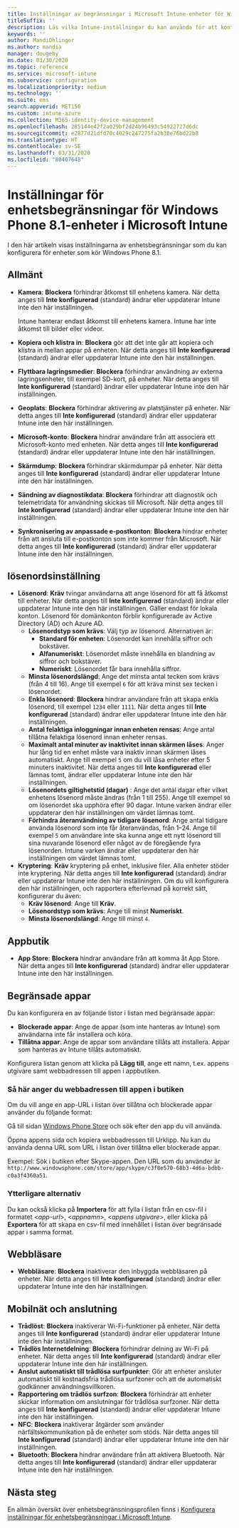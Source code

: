 ```yaml
---
title: Inställningar av begränsningar i Microsoft Intune-enheter för Windows Phone 8.1
titleSuffix: ''
description: Läs vilka Intune-inställningar du kan använda för att kontrollera enhetsinställningar och funktioner på enheter som kör Windows Phone 8.1.
keywords: ''
author: MandiOhlinger
ms.author: mandia
manager: dougeby
ms.date: 03/30/2020
ms.topic: reference
ms.service: microsoft-intune
ms.subservice: configuration
ms.localizationpriority: medium
ms.technology: ''
ms.suite: ems
search.appverid: MET150
ms.custom: intune-azure
ms.collection: M365-identity-device-management
ms.openlocfilehash: 285144e42f2a029bf2d24b96493c54922727d6dc
ms.sourcegitcommit: e2877d21dfd70c4029c247275fa2b38e76bd22b8
ms.translationtype: HT
ms.contentlocale: sv-SE
ms.lasthandoff: 03/31/2020
ms.locfileid: "80407648"
---
```

# <a name="microsoft-intune-windows-phone-81-device-restriction-settings"></a>Inställningar för enhetsbegränsningar för Windows Phone 8.1-enheter i Microsoft Intune

I den här artikeln visas inställningarna av enhetsbegränsningar som du kan konfigurera för enheter som kör Windows Phone 8.1.

## <a name="general"></a>Allmänt

- **Kamera**: **Blockera** förhindrar åtkomst till enhetens kamera. När detta anges till **Inte konfigurerad** (standard) ändrar eller uppdaterar Intune inte den här inställningen.

  Intune hanterar endast åtkomst till enhetens kamera. Intune har inte åtkomst till bilder eller videor.

- **Kopiera och klistra in**: **Blockera** gör att det inte går att kopiera och klistra in mellan appar på enheten. När detta anges till **Inte konfigurerad** (standard) ändrar eller uppdaterar Intune inte den här inställningen.
- **Flyttbara lagringsmedier**: **Blockera** förhindrar användning av externa lagringsenheter, till exempel SD-kort, på enheter. När detta anges till **Inte konfigurerad** (standard) ändrar eller uppdaterar Intune inte den här inställningen.
- **Geoplats**: **Blockera** förhindrar aktivering av platstjänster på enheter. När detta anges till **Inte konfigurerad** (standard) ändrar eller uppdaterar Intune inte den här inställningen.
- **Microsoft-konto**: **Blockera** hindrar användare från att associera ett Microsoft-konto med enheten. När detta anges till **Inte konfigurerad** (standard) ändrar eller uppdaterar Intune inte den här inställningen.
- **Skärmdump**: **Blockera** förhindrar skärmdumpar på enheter. När detta anges till **Inte konfigurerad** (standard) ändrar eller uppdaterar Intune inte den här inställningen.
- **Sändning av diagnostikdata**: **Blockera** förhindrar att diagnostik och telemetridata för användning skickas till Microsoft. När detta anges till **Inte konfigurerad** (standard) ändrar eller uppdaterar Intune inte den här inställningen.
- **Synkronisering av anpassade e-postkonton**: **Blockera** hindrar enheter från att ansluta till e-postkonton som inte kommer från Microsoft. När detta anges till **Inte konfigurerad** (standard) ändrar eller uppdaterar Intune inte den här inställningen.

## <a name="password"></a>lösenordsinställning

- **Lösenord**: **Kräv** tvingar användarna att ange lösenord för att få åtkomst till enheter. När detta anges till **Inte konfigurerad** (standard) ändrar eller uppdaterar Intune inte den här inställningen. Gäller endast för lokala konton. Lösenord för domänkonton förblir konfigurerade av Active Directory (AD) och Azure AD.
  - **Lösenordstyp som krävs**: Välj typ av lösenord. Alternativen är:
    - **Standard för enheten**: Lösenordet kan innehålla siffror och bokstäver.
    - **Alfanumeriskt**: Lösenordet måste innehålla en blandning av siffror och bokstäver.
    - **Numeriskt**: Lösenordet får bara innehålla siffror.
  - **Minsta lösenordslängd**: Ange det minsta antal tecken som krävs (från 4 till 16). Ange till exempel `6` för att kräva minst sex tecken i lösenordet.
  - **Enkla lösenord**: **Blockera** hindrar användare från att skapa enkla lösenord, till exempel `1234` eller `1111`. När detta anges till **Inte konfigurerad** (standard) ändrar eller uppdaterar Intune inte den här inställningen.
  - **Antal felaktiga inloggningar innan enheten rensas**: Ange antal tillåtna felaktiga lösenord innan enheter rensas.
  - **Maximalt antal minuter av inaktivitet innan skärmen låses**: Anger hur lång tid en enhet måste vara inaktiv innan skärmen låses automatiskt. Ange till exempel `5` om du vill låsa enheter efter 5 minuters inaktivitet. När detta anges till **Inte konfigurerad** eller lämnas tomt, ändrar eller uppdaterar Intune inte den här inställningen.
  - **Lösenordets giltighetstid (dagar)** : Ange det antal dagar efter vilket enhetens lösenord måste ändras (från 1 till 255). Ange till exempel `90` om lösenordet ska upphöra efter 90 dagar. Intune varken ändrar eller uppdaterar den här inställningen om värdet lämnas tomt.
  - **Förhindra återanvändning av tidigare lösenord**: Ange antal tidigare använda lösenord som inte får återanvändas, från 1–24. Ange till exempel `5` om användare inte ska kunna ange ett nytt lösenord till sina nuvarande lösenord eller något av de föregående fyra lösenorden. Intune varken ändrar eller uppdaterar den här inställningen om värdet lämnas tomt.
- **Kryptering**: **Kräv** kryptering på enhet, inklusive filer. Alla enheter stöder inte kryptering. När detta anges till **Inte konfigurerad** (standard) ändrar eller uppdaterar Intune inte den här inställningen. Om du vill konfigurera den här inställningen, och rapportera efterlevnad på korrekt sätt, konfigurerar du även:
  - **Kräv lösenord**: Ange till **Kräv**.
  - **Lösenordstyp som krävs**: Ange till minst **Numeriskt**.
  - **Minsta lösenordslängd**: Ange till minst `4`.

## <a name="app-store"></a>Appbutik

- **App Store**: **Blockera** hindrar användare från att komma åt App Store. När detta anges till **Inte konfigurerad** (standard) ändrar eller uppdaterar Intune inte den här inställningen.

## <a name="restricted-apps"></a>Begränsade appar

Du kan konfigurera en av följande listor i listan med begränsade appar:

- **Blockerade appar**: Ange de appar (som inte hanteras av Intune) som användarna inte får installera och köra.
- **Tillåtna appar**: Ange de appar som användare tillåts att installera. Appar som hanteras av Intune tillåts automatiskt.

Konfigurera listan genom att klicka på **Lägg till**, ange ett namn, t.ex. appens utgivare samt webbadressen till appen i appbutiken.

### <a name="how-to-specify-the-url-to-an-app-in-the-store"></a>Så här anger du webbadressen till appen i butiken

Om du vill ange en app-URL i listan över tillåtna och blockerade appar använder du följande format:

Gå till sidan [Windows Phone Store](https://www.microsoft.com/store/apps/windows-phone) och sök efter den app du vill använda.

Öppna appens sida och kopiera webbadressen till Urklipp. Nu kan du använda denna URL som URL i listan över tillåtna eller blockerade appar.

Exempel: Sök i butiken efter Skype-appen. Den URL som du använder är `http://www.windowsphone.com/store/app/skype/c3f8e570-68b3-4d6a-bdbb-c0a3f4360a51`.

### <a name="additional-options"></a>Ytterligare alternativ

Du kan också klicka på **Importera** för att fylla i listan från en csv-fil i formatet <*app-url*>, <*appnamn*>, <*appens utgivare*>, eller klicka på **Exportera** för att skapa en csv-fil med innehållet i listan över begränsade appar i samma format.

## <a name="browser"></a>Webbläsare

- **Webbläsare**: **Blockera** inaktiverar den inbyggda webbläsaren på enheter. När detta anges till **Inte konfigurerad** (standard) ändrar eller uppdaterar Intune inte den här inställningen.

## <a name="cellular-and-connectivity"></a>Mobilnät och anslutning

- **Trådlöst**: **Blockera** inaktiverar Wi-Fi-funktioner på enheter. När detta anges till **Inte konfigurerad** (standard) ändrar eller uppdaterar Intune inte den här inställningen.
- **Trådlös Internetdelning**: **Blockera** förhindrar delning av Wi-Fi på enheter. När detta anges till **Inte konfigurerad** (standard) ändrar eller uppdaterar Intune inte den här inställningen.
- **Anslut automatiskt till trådlösa surfpunkter**: Gör att enheter ansluter automatiskt till kostnadsfria trådlösa surfzoner och att de automatiskt godkänner användningsvillkoren.
- **Rapportering om trådlös surfzon**: **Blockera** förhindrar att enheter skickar information om anslutningar för trådlösa surfzoner. När detta anges till **Inte konfigurerad** (standard) ändrar eller uppdaterar Intune inte den här inställningen.
- **NFC**: **Blockera** inaktiverar åtgärder som använder närfältskommunikation på de enheter som stöds. När detta anges till **Inte konfigurerad** (standard) ändrar eller uppdaterar Intune inte den här inställningen.
- **Bluetooth**: **Blockera** hindrar användare från att aktivera Bluetooth. När detta anges till **Inte konfigurerad** (standard) ändrar eller uppdaterar Intune inte den här inställningen.

## <a name="next-steps"></a>Nästa steg

En allmän översikt över enhetsbegränsningsprofilen finns i [Konfigurera inställningar för enhetsbegränsningar i Microsoft Intune](device-restrictions-configure.md).
